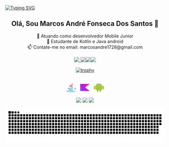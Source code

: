 [![Typing SVG](https://readme-typing-svg.herokuapp.com/?color=9400D3&size=35&center=true&vCenter=true&width=1200&lines=Hi+there!+Welcome+to+my+Github+profile.;I+am+Marcos+André.+and+I'm+a+passionate+Android+developer.;How+about+we+talk+about+opportunities?;Let's+go+:%29)](https://git.io/typing-svg)&nbsp;

<div align="center">
  <h2>Olá, Sou Marcos André Fonseca Dos Santos 👋</h2>
    <a>🔭 Atuando como desenvolvedor Mobile Junior</a><br>
    <a>🌱 Estudante de Kotlin e Java android</a><br>
    <a>📫 Contate-me no email: marcosandre1728@gmail.com</a><br>
</div>
<br>

<div align="center">
  <a href="https://github.com/MarcosAndre28">
  <img height="150em" src="https://github-profile-summary-cards.vercel.app/api/cards/profile-details?username=MarcosAndre28&theme=tokyonight"/> 
  <img height="150em" src="https://github-readme-stats.vercel.app/api?username=MarcosAndre28&show_icons=true&theme=tokyonight&include_all_commits=true&count_private=true&hide_border=true"/><img height="150em" src="https://github-readme-stats.vercel.app/api/top-langs/?username=MarcosAndre28&layout=compact&langs_count=7&theme=tokyonight&hide_border=true"/><img height="150em" src="https://github-readme-streak-stats.herokuapp.com/?user=MarcosAndre28&theme=tokyonight&hide_border=true"/>
    
 [![trophy](https://github-profile-trophy.vercel.app/?username=MarcosAndre28&theme=onedark)](https://github.com/ryo-ma/github-profile-trophy)

<div style="display: inline_block" align="center"><br>
  <img align="center" alt="Rafa-Java" height="30" width="40" src="https://raw.githubusercontent.com/devicons/devicon/master/icons/java/java-original.svg">
  <img align="center" alt="Rafa-kotlin" height="30" width="40" src="https://raw.githubusercontent.com/devicons/devicon/master/icons/kotlin/kotlin-original.svg">
  <img align="center" alt="Rafa-android" height="30" width="40" src="https://raw.githubusercontent.com/devicons/devicon/master/icons/android/android-original.svg"> 
</div><br>

  <div align="center"> 
  <a href="https://instagram.com/marcos_andre28" target="_blank"><img src="https://img.shields.io/badge/-Instagram-%23E4405F?style=for-the-badge&logo=instagram&logoColor=white"      target="_blank"></a>
  <a href = "mailto:marcosandre1728@gmail.com"><img src="https://img.shields.io/badge/-Gmail-%23333?style=for-the-badge&logo=gmail&logoColor=white" target="_blank"></a>
  <a href="https://www.linkedin.com/in/marcos-andre-88610614a/" target="_blank"><img src="https://img.shields.io/badge/-LinkedIn-%230077B5?style=for-the-badge&logo=linkedin&logoColor=white" target="_blank"></a> 
 
  ![Snake animation](https://github.com/MarcosAndre28/MarcosAndre28/blob/output/github-contribution-grid-snake.svg)
 
</div>




